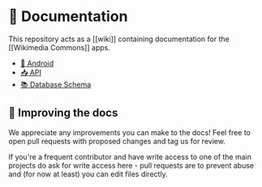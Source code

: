 # 📝 Documentation

This repository acts as a [[wiki]] containing documentation for the [[Wikimedia Commons]] apps.

- [📗 Android](android/CPH2015.md)
- [:inbox_tray: API](API)
- [:books: Database Schema](DB_Schema)

<!-- This  android/CPH2015- please keep them in sync! -->
## 🙌 Improving the docs

We appreciate any improvements you can make to the docs! Feel free to open pull requests with proposed changes and tag us for review.

If you're a frequent contributor and have write access to one of the main projects do ask for write access here - pull requests are to prevent abuse and (for now at least) you can edit files directly.
